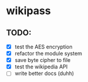 # wikipass

## TODO:
* [x] test the AES encryption
* [x] refactor the module system
* [x] save byte cipher to file
* [x] test the wikipedia API
* [ ] write better docs (duhh)
